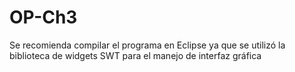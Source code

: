 # OP-Ch3

Se recomienda compilar el programa en Eclipse ya que se utilizó la biblioteca de widgets SWT para el manejo de interfaz gráfica
